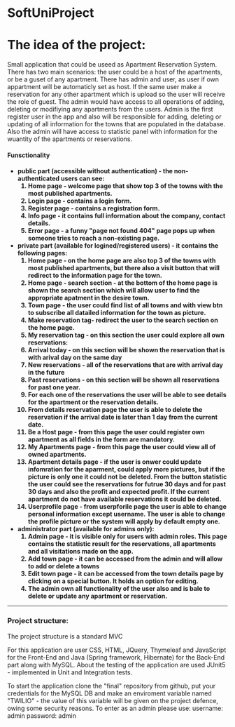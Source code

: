 # SoftUniProject

 # The idea of the project: 

<span>Small application that could be useed as Apartment Reservation System. There has two main scenarios: the user could be a host of the apartments, or be a guset of any apartment.
There has admin and user, as user if own appartment will be automaticly set as host. If the same user make a reservation for any other apartment which is upload so the user will receive the role of guest. 
The admin would have access to all operations of adding, deleting or modifiying any apartments from the users. 
Admin is the first register user in the app and also will be responsible for adding, deleting or updating of all information for the towns that are populated in the database. Also the admin will have access to statistic panel with information for the wuantity of the apartments or reservations.<span>

<h4>Funsctionality<h4>
  <ul>
<li> public part (accessible without authentication) - the non-authenticated users can see:
  <ol type="1">
  <li> Home page - welcome page that show top 3 of the towns with the most published apartments.</li>
  <li> Login page - contains a login form.</li>
  <li> Register page - contains a registration form.</li>
  <li> Info page - it contains full information about the company, contact details.</li>
  <li> Error page - a funny "page not found 404" page pops up when someone tries to reach a non-existing page.</li>
  </ol>
</li>
<li> private part (available for logined/registered users) - it contains the following pages:
   <ol type="1">
  <li> Home page - on the home page are also top 3 of the towns with most published apartments, but there also a visit button that will redirect to the information page for the town.</li>
  <li> Home page - search section - at the bottom of the home page is shown the search section which will allow user to find the appropriate apatment in the desire town.</li>
  <li>Town page - the user could find list of all towns and with view btn to subscribe all datailed information for the town as picture.</li>
  <li>Make reservation tag- redirect the user to the search section on the home page.</li>
  <li>My reservation tag - on this section the user could explore all own reservations:</li>
      <li> Arrival today - on this section will be shown the reservation that is with arival day on the same day</li>
      <li> New reservations - all of the reservations that are with arrival day in the future</li>
      <li> Past reservations - on this section will be shown all reservations for past one year.</li>
      <li> For each one of the reservations the user will be able to see details for the apartment or the reservation details.</li>
      <li> From details reservation page the user is able to delete the reservation if the arrival date is later than 1 day from the current date.</li>
      <li> Be a Host page - from this page the user could register own apartment as all fields in the form are mandatory.</li> 
      <li> My Apartments page - from this page the user could view all of owned apartments.</li>
      <li> Apartment details page - if the user is onwer could update infomration for the aparment, could apply more pictures, but if the picture is only one it could not be deleted. From the button statistic the user could see the reservations for futrue 30 days and for past 30 days and also the profit and expected profit. If the current apartment do not have available reservations it could be deleted.</li>
      <li> Userprofile page - from userpforile page the user is able to change personal information except username. The user is able to change the profile picture or the system will apply by default empty one.
     </ol>
</li>
<li> administrator part (available for admins only):
  <ol type="1">
   <li> Admin page - it is visible only for users with admin roles. This page contains the statistic result for the reservations, all apartments and all visitations made on the app.</li>
     <li> Add town page - it can be accessed from the admin and will allow to add or delete a towns</li>
    <li> Edit town page - it can be accessed from the town details page by clicking on a special button. It holds an option for editing.</li>
    <li> The admin own all functionality of the user also and is bale to delete or update any apartment or reservation.</li>
    </ol>
  </li>
</ul>
<hr>

<h3>Project structure:</h3>
<p>The project structure is a standard MVC</p>
For this application are user CSS, HTML, JQuery, Thymeleaf and JavaScript for the Front-End and Java (Spring framework, Hibernate) for the Back-End part along with MySQL.
About the testing of the application are used JUnit5 - implemented in Unit and Integration tests.

To start the application clone the "final" repository from github, put your credentials for the MySQL DB and make an enviroment variable named "TWILIO" - the value of this variable will be given on the project defence, owing some security reasons.
To enter as an admin please use:
username: admin
password: admin
